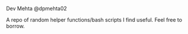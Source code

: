 Dev Mehta @dpmehta02

A repo of random helper functions/bash scripts I find useful. Feel free to borrow.